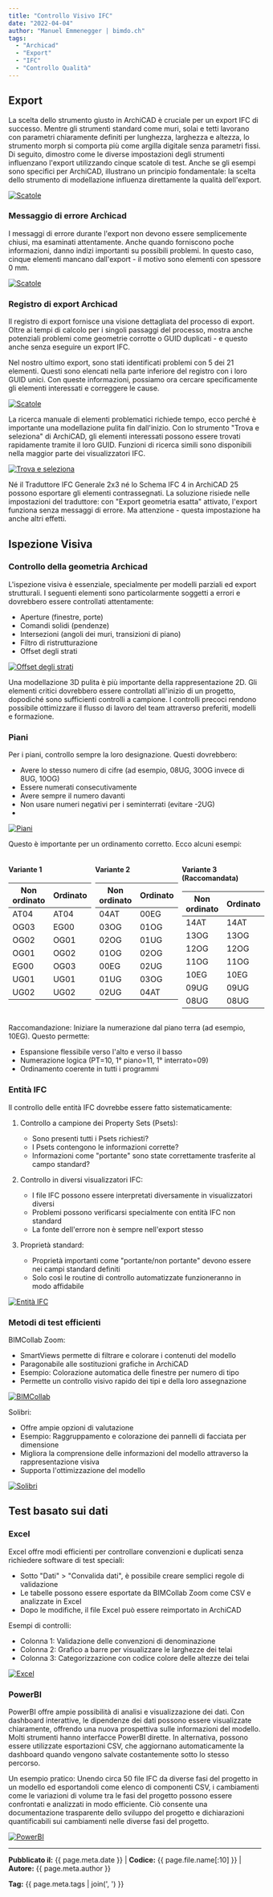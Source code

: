 ```yaml
---
title: "Controllo Visivo IFC"
date: "2022-04-04"
author: "Manuel Emmenegger | bimdo.ch"
tags:
  - "Archicad"
  - "Export"
  - "IFC"
  - "Controllo Qualità"
---
```


## Export
La scelta dello strumento giusto in ArchiCAD è cruciale per un export IFC di successo. Mentre gli strumenti standard come muri, solai e tetti lavorano con parametri chiaramente definiti per lunghezza, larghezza e altezza, lo strumento morph si comporta più come argilla digitale senza parametri fissi. Di seguito, dimostro come le diverse impostazioni degli strumenti influenzano l'export utilizzando cinque scatole di test. Anche se gli esempi sono specifici per ArchiCAD, illustrano un principio fondamentale: la scelta dello strumento di modellazione influenza direttamente la qualità dell'export.

[![Scatole](assets/ac640-1000_01_uebersicht-einleitung.png)](assets/ac640-1000_01_uebersicht-einleitung.png)


### Messaggio di errore Archicad
I messaggi di errore durante l'export non devono essere semplicemente chiusi, ma esaminati attentamente. Anche quando forniscono poche informazioni, danno indizi importanti su possibili problemi. In questo caso, cinque elementi mancano dall'export - il motivo sono elementi con spessore 0 mm.

[![Scatole](assets/ac640-1000_02_Fehlermeldung.png)](assets/ac640-1000_02_Fehlermeldung.png)


### Registro di export Archicad
Il registro di export fornisce una visione dettagliata del processo di export. Oltre ai tempi di calcolo per i singoli passaggi del processo, mostra anche potenziali problemi come geometrie corrotte o GUID duplicati - e questo anche senza eseguire un export IFC.

Nel nostro ultimo export, sono stati identificati problemi con 5 dei 21 elementi. Questi sono elencati nella parte inferiore del registro con i loro GUID unici. Con queste informazioni, possiamo ora cercare specificamente gli elementi interessati e correggere le cause.

[![Scatole](assets/ac640-1000_03_protokoll-1024x573.png)](assets/ac640-1000_03_protokoll-1024x573.png)

La ricerca manuale di elementi problematici richiede tempo, ecco perché è importante una modellazione pulita fin dall'inizio. Con lo strumento "Trova e seleziona" di ArchiCAD, gli elementi interessati possono essere trovati rapidamente tramite il loro GUID. Funzioni di ricerca simili sono disponibili nella maggior parte dei visualizzatori IFC.

[![Trova e seleziona](assets/ac640-1000_04_suchen-aktivieren.png)](assets/ac640-1000_04_suchen-aktivieren.png)

Né il Traduttore IFC Generale 2x3 né lo Schema IFC 4 in ArchiCAD 25 possono esportare gli elementi contrassegnati. La soluzione risiede nelle impostazioni del traduttore: con "Export geometria esatta" attivato, l'export funziona senza messaggi di errore. Ma attenzione - questa impostazione ha anche altri effetti.

## Ispezione Visiva
### Controllo della geometria Archicad
L'ispezione visiva è essenziale, specialmente per modelli parziali ed export strutturali. I seguenti elementi sono particolarmente soggetti a errori e dovrebbero essere controllati attentamente:

- Aperture (finestre, porte)
- Comandi solidi (pendenze)
- Intersezioni (angoli dei muri, transizioni di piano)
- Filtro di ristrutturazione
- Offset degli strati

[![Offset degli strati](assets/ac640-1000_05_schichteinzug.png)](assets/ac640-1000_05_schichteinzug.png)

Una modellazione 3D pulita è più importante della rappresentazione 2D. Gli elementi critici dovrebbero essere controllati all'inizio di un progetto, dopodiché sono sufficienti controlli a campione. I controlli precoci rendono possibile ottimizzare il flusso di lavoro del team attraverso preferiti, modelli e formazione.

### Piani
Per i piani, controllo sempre la loro designazione. Questi dovrebbero:
- Avere lo stesso numero di cifre (ad esempio, 08UG, 30OG invece di 8UG, 10OG)
- Essere numerati consecutivamente
- Avere sempre il numero davanti
- Non usare numeri negativi per i seminterrati (evitare -2UG)
- 
[![Piani](assets/ac640-1000_06_geschosse.png)](assets/ac640-1000_06_geschosse.png)

Questo è importante per un ordinamento corretto. Ecco alcuni esempi:

<div class="responsive-container" style="display: flex; gap: 0.5rem;">
  <div style="flex: 1;">
    <h4>Variante 1</h4>
    <table>
      <thead>
        <tr>
          <th>Non ordinato</th>
          <th>Ordinato</th>
        </tr>
      </thead>
      <tbody>
        <tr><td>AT04</td><td>AT04</td></tr>
        <tr><td>OG03</td><td>EG00</td></tr>
        <tr><td>OG02</td><td>OG01</td></tr>
        <tr><td>OG01</td><td>OG02</td></tr>
        <tr><td>EG00</td><td>OG03</td></tr>
        <tr><td>UG01</td><td>UG01</td></tr>
        <tr><td>UG02</td><td>UG02</td></tr>
      </tbody>
    </table>
  </div>
  <div style="flex: 1;">
    <h4>Variante 2</h4>
    <table>
      <thead>
        <tr>
          <th>Non ordinato</th>
          <th>Ordinato</th>
        </tr>
      </thead>
      <tbody>
        <tr><td>04AT</td><td>00EG</td></tr>
        <tr><td>03OG</td><td>01OG</td></tr>
        <tr><td>02OG</td><td>01UG</td></tr>
        <tr><td>01OG</td><td>02OG</td></tr>
        <tr><td>00EG</td><td>02UG</td></tr>
        <tr><td>01UG</td><td>03OG</td></tr>
        <tr><td>02UG</td><td>04AT</td></tr>
      </tbody>
    </table>
  </div>
  <div style="flex: 1;">
    <h4>Variante 3 (Raccomandata)</h4>
    <table>
      <thead>
        <tr>
          <th>Non ordinato</th>
          <th>Ordinato</th>
        </tr>
      </thead>
      <tbody>
        <tr><td>14AT</td><td>14AT</td></tr>
        <tr><td>13OG</td><td>13OG</td></tr>
        <tr><td>12OG</td><td>12OG</td></tr>
        <tr><td>11OG</td><td>11OG</td></tr>
        <tr><td>10EG</td><td>10EG</td></tr>
        <tr><td>09UG</td><td>09UG</td></tr>
        <tr><td>08UG</td><td>08UG</td></tr>
      </tbody>
    </table>
  </div>
</div>

Raccomandazione: Iniziare la numerazione dal piano terra (ad esempio, 10EG). Questo permette:

- Espansione flessibile verso l'alto e verso il basso
- Numerazione logica (PT=10, 1° piano=11, 1° interrato=09)
- Ordinamento coerente in tutti i programmi

### Entità IFC
Il controllo delle entità IFC dovrebbe essere fatto sistematicamente:

1. Controllo a campione dei Property Sets (Psets):
    - Sono presenti tutti i Psets richiesti?
    - I Psets contengono le informazioni corrette?
    - Informazioni come "portante" sono state correttamente trasferite al campo standard?

2. Controllo in diversi visualizzatori IFC:
    - I file IFC possono essere interpretati diversamente in visualizzatori diversi
    - Problemi possono verificarsi specialmente con entità IFC non standard
    - La fonte dell'errore non è sempre nell'export stesso

3. Proprietà standard:
    - Proprietà importanti come "portante/non portante" devono essere nei campi standard definiti
    - Solo così le routine di controllo automatizzate funzioneranno in modo affidabile

[![Entità IFC](assets/ac640-1000_07_entity.png)](assets/ac640-1000_07_entity.png)


### Metodi di test efficienti

   BIMCollab Zoom:

   - SmartViews permette di filtrare e colorare i contenuti del modello
   - Paragonabile alle sostituzioni grafiche in ArchiCAD
   - Esempio: Colorazione automatica delle finestre per numero di tipo
   - Permette un controllo visivo rapido dei tipi e della loro assegnazione

[![BIMCollab](assets/ac640-1000_08_bimcollab.png)](assets/ac640-1000_08_bimcollab.png)


   Solibri:

   - Offre ampie opzioni di valutazione
   - Esempio: Raggruppamento e colorazione dei pannelli di facciata per dimensione
   - Migliora la comprensione delle informazioni del modello attraverso la rappresentazione visiva
   - Supporta l'ottimizzazione del modello

[![Solibri](assets/ac640-1000_09_solibri.gif)](assets/ac640-1000_09_solibri.gif)

## Test basato sui dati
### Excel
Excel offre modi efficienti per controllare convenzioni e duplicati senza richiedere software di test speciali:

- Sotto "Dati" > "Convalida dati", è possibile creare semplici regole di validazione
- Le tabelle possono essere esportate da BIMCollab Zoom come CSV e analizzate in Excel
- Dopo le modifiche, il file Excel può essere reimportato in ArchiCAD

Esempi di controlli:

- Colonna 1: Validazione delle convenzioni di denominazione
- Colonna 2: Grafico a barre per visualizzare le larghezze dei telai
- Colonna 3: Categorizzazione con codice colore delle altezze dei telai

[![Excel](assets/ac640-1000_10_excel.png)](assets/ac640-1000_10_excel.png)


### PowerBI
PowerBI offre ampie possibilità di analisi e visualizzazione dei dati. Con dashboard interattive, le dipendenze dei dati possono essere visualizzate chiaramente, offrendo una nuova prospettiva sulle informazioni del modello. Molti strumenti hanno interfacce PowerBI dirette. In alternativa, possono essere utilizzate esportazioni CSV, che aggiornano automaticamente la dashboard quando vengono salvate costantemente sotto lo stesso percorso.

Un esempio pratico: Unendo circa 50 file IFC da diverse fasi del progetto in un modello ed esportandoli come elenco di componenti CSV, i cambiamenti come le variazioni di volume tra le fasi del progetto possono essere confrontati e analizzati in modo efficiente. Ciò consente una documentazione trasparente dello sviluppo del progetto e dichiarazioni quantificabili sui cambiamenti nelle diverse fasi del progetto.

[![PowerBI](assets/ac640-1000_11_powerbi.jpg)](assets/ac640-1000_11_powerbi.jpg)

---
**Pubblicato il:** {{ page.meta.date }} | **Codice:** {{ page.file.name[:10] }}  | **Autore:** {{ page.meta.author }}

**Tag:** {{ page.meta.tags | join(', ') }} 